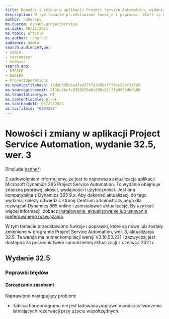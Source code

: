 ```yaml
---
title: Nowości i zmiany w aplikacji Project Service Automation, wydanie 32.5, wer. 3
description: W tym temacie przedstawiono funkcje i poprawki, które są dostępne w programie Project Service Automation, aktualizacja 32.5, wer. 3.
author: ruhercul
ms.custom: dyn365-projectservice
ms.date: 06/21/2021
ms.topic: article
ms.author: ruhercul
audience: Admin
search.audienceType:
- admin
- customizer
- enduser
search.app:
- D365CE
- D365PS
- ProjectOperations
ms.openlocfilehash: f2dab350c6eafed27f7d2b581fff3ec22bf345a5
ms.sourcegitcommit: 2f16c2bc7c8350676a6a380c61fffa9958db6a0b
ms.translationtype: HT
ms.contentlocale: pl-PL
ms.lasthandoff: 06/22/2021
ms.locfileid: "6294281"
---
```

# <a name="whats-new-or-changed-in-project-service-automation-update-release-325-v3"></a>Nowości i zmiany w aplikacji Project Service Automation, wydanie 32.5, wer. 3

[!include [banner](../includes/psa-now-project-operations.md)]

Z zadowoleniem informujemy, że jest to najnowsza aktualizacja aplikacji Microsoft Dynamics 365 Project Service Automation. To wydanie obejmuje znaczną poprawę jakości, wydajności i użyteczności. Jest ona kompatybilna z Dynamics 365 9.x. Aby dokonać aktualizacji do tego wydania, należy odwiedzić stronę Centrum administracyjnego dla rozwiązań Dynamics 365 online i zainstalować aktualizację. By uzyskać więcej informacji, zobacz [Instalowanie, aktualizowanie lub usuwanie preferowanego rozwiązania](/power-platform/admin/install-remove-preferred-solution).

W tym temacie przedstawiono funkcje i poprawki, które są nowe lub zostały zmienione w programie Project Service Automation, wer. 3, aktualizacja 32.5. Ta wersja ma numer kompilacji wersji V3.10.53.231 i zazwyczaj jest dostępna za pośrednictwem samodzielnej aktualizacji z czerwca 2021 r.

## <a name="update-release-325"></a>Wydanie 32.5

### <a name="bug-fixes"></a>Poprawki błędów

#### <a name="resource-management"></a>Zarządzanie zasobami

Naprawiono następujący problem:

- Tablica harmonogramu nie jest ładowana poprawnie podczas tworzenia istniejących rezerwacji przy użyciu współrzędnych.

